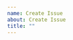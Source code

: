 ```yaml
---
name: Create Issue
about: Create Issue
title: ""
---
```

<!--

Hello and thank you for your interest in contributing to Spartacus!

We appreciate your involvement and dedication to improving our product. As you may know, the project, which originally began as the open-source initiative Spartacus, has now evolved into the official SAP product SAP Composable Storefront. This change means we're channeling our resources to ensure a high-quality experience through SAP's dedicated support and enhancement channels.

# How to Report Bugs:
Please report any bugs or technical issues through SAP Service Now. This ensures your concerns are tracked and addressed by our dedicated support team.
👉 https://support.sap.com/

# How to Submit Improvement Requests:
For improvement suggestions, kindly use the SAP Customer Influence Portal. This platform allows you to share ideas and engage with other users. You can submit proposals, participate in discussions, and vote on suggestions that matter most to you.
👉 https://pages.community.sap.com/topics/influence-adopt

# Why GitHub is No Longer the Preferred Platform:
- As an official product, SAP Composable Storefront is best supported through SAP's established channels for more effective tracking and resolution of issues.
- Our team no longer actively monitors the GitHub repository for new issues or improvement suggestions.

We are committed to delivering a robust and evolving product, and your feedback is crucial to this process. We encourage you to use these channels to ensure your concerns and ideas are heard and addressed efficiently.

Thank you for your understanding and cooperation, and for being a valued part of the SAP Composable Storefront community.

-->
